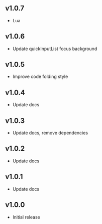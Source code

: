 ## v1.0.7
- Lua

## v1.0.6
- Update quickInputList focus background

## v1.0.5
- Improve code folding style

## v1.0.4
- Update docs

## v1.0.3
- Update docs, remove dependencies 

## v1.0.2
- Update docs

## v1.0.1
- Update docs

## v1.0.0
- Initial release
